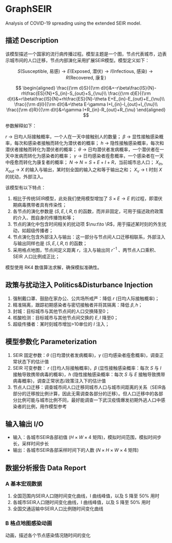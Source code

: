 # GraphSEIR
Analysis of COVID-19 spreading using the extended SEIR model.

## 描述 Description

该模型描述一个国家的流行病传播过程。模型主题是一个图，节点代表城市，边表示城市间的人口迁移，节点内部演化采用扩展SEIR模型。模型定义如下：

$$
S(\text{Susceptible, 易感})\to E(\text{Exposed, 潜伏})\to I(\text{Infectious, 感染})\to R(\text{Recovered, 康复})
$$

$$
\begin{aligned}
\frac{{\rm d}S}{{\rm d}t}&=-r\beta\frac{IS}{N}-rh\frac{ES}{N}+S_{in}-S_{out}+S_{\nu}\\
\frac{{\rm d}E}{{\rm d}t}&=r\beta\frac{IS}{N}+rh\frac{ES}{N}-\theta E+E_{in}-E_{out}+E_{\nu}\\
\frac{{\rm d}I}{{\rm d}t}&=\theta E-\gamma I+I_{in}-I_{out}+I_{\nu}\\
\frac{{\rm d}R}{{\rm d}t}&=\gamma I+R_{in}-R_{out}+R_{\nu}
\end{aligned}
$$

参数解释如下：

$r$ -> 日均人际接触概率，一个人在一天中接触别人的数量；
$\beta$ -> 显性接触感染概率，每次和感染者接触而转化为潜伏者的概率；
$h$ -> 隐性接触感染概率，每次和潜伏者接触而转化为潜伏者的概率；
$\theta$ -> 日均潜伏者发病概率，一个潜伏者在一天中发病而转化为感染者的概率；
$\gamma$ -> 日均感染者痊愈概率，一个感染者在一天中痊愈而转化为康复者的概率；
$N$ -> $N=S+E+I+R$，当前城市总人口；
$X_{in},X_{out}$ -> $X$ 的输入与输出，某时刻全国的输入之和等于输出之和；
$X_{\nu}$ -> t 时刻 $X$ 的扰动，外部注入。

该模型有以下特点：

1. 相比于传统SEIR模型，此处我们使用模型增加了 $S\times E\to E$ 的过程，即潜伏期病毒携带者具有传染性；
2. 各节点的演化参数是 $(S,E,I,R,t)$ 的函数，而并非固定，可用于描述政府政策的介入、图自身的传播饱和等；
3. 节点的演化中包含时间相关的扰动项 $\nu:t\to \R$，用于描述某时刻的外生扰动，如超级传播者；
4. 节点演化包含外部注入与输出：这一部分与节点间人口迁移相联系，外部注入与输出同样也是 $(S,E,I,R,t)$ 的函数；
5. 采用格点地图，节点间定义距离 $r$，注入与输出同 $r^{-1}$ 、两节点人口乘积、 SEIR 人口比例成正比；

模型使用 RK4 数值算法求解，确保模拟准确性。

## 政策与扰动注入 Politics&Disturbance Injection

1. 强制戴口罩、鼓励在家办公、公共场所戒严：降低 $r$ (日均人际接触概率)；
2. 精准隔离，跟踪初期感染者与密切接触者并将其隔离：降低 $\beta,h$；
3. 封城：目标城市与其他节点间的人口交换降至0；
4. 核酸检测：目标城市与其他节点间交换的 $E,I$ 降至0；
5. 超级传播者：某时刻城市增加>10单位的 $I$ 注入；

## 模型参数化 Parameterization

1. SEIR 固定参数：$\theta$ (日均潜伏者发病概率)，$\gamma$ (日均感染者痊愈概率)，调查正常状态下的估计值
2. SEIR 可变参数： $r$ (日均人际接触概率)，$\beta$ (显性接触感染概率：每次 $S$ 与 $I$ 接触导致携带病毒的概率)，$h$ (隐性接触感染概率：每次 $S$ 与 $E$ 接触导致携带病毒概率)，调查正常状态/政策注入下的估计值
3. 节点人口迁移：调查城市间人口迁移同城市人口与城市间距离的关系（SEIR各部分的迁移按比例计算，因此无需调查各部分的迁移）。但人口迁移中的各部分比例可能与城市比例不同，最好能调查一下武汉疫情爆发初期外逃人口中感染者的比例，用作模型参考

## 输入输出 I/O

- 输入：各城市SEIR各部初值 ($H\times W\times4$ 矩阵)，模拟时间范围，模拟时间步长，采样时间步长
- 输出：各城市SEIR各部采样时间下的人数 ($N\times H\times W\times4$ 矩阵)

## 数据分析报告 Data Report

### A 基本宏观数据

1. 全国范围内SEIR人口随时间变化曲线，I 曲线峰值，以及 S 降至 50% 用时
2. 各城市SEIR人口随时间变化曲线，I 曲线峰值，以及 S 降至 50% 用时
3. 全国交通运输中SEIR人口比例随时间变化曲线

### B 格点地图感染动画

动画，描述各个节点感染情况随时间的变化